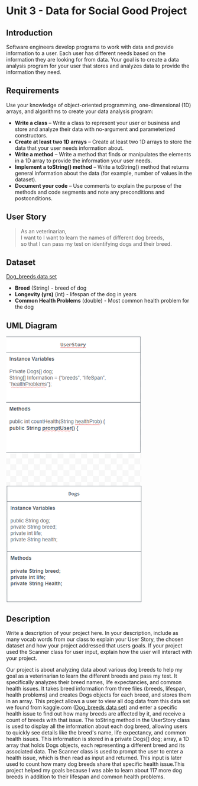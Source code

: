 # Unit 3 - Data for Social Good Project 

## Introduction 

Software engineers develop programs to work with data and provide information to a user. Each user has different needs based on the information they are looking for from data. Your goal is to create a data analysis program for your user that stores and analyzes data to provide the information they need. 

## Requirements 

Use your knowledge of object-oriented programming, one-dimensional (1D) arrays, and algorithms to create your data analysis program: 
- **Write a class** – Write a class to represent your user or business and store and analyze their data with no-argument and parameterized constructors. 
- **Create at least two 1D arrays** – Create at least two 1D arrays to store the data that your user needs information about. 
- **Write a method** – Write a method that finds or manipulates the elements in a 1D array to provide the information your user needs. 
- **Implement a toString() method** – Write a toString() method that returns general information about the data (for example, number of values in the dataset). 
- **Document your code** – Use comments to explain the purpose of the methods and code segments and note any preconditions and postconditions. 

## User Story 


> As an veterinarian, <br> 
> I want to I want to learn the names of different dog breeds, <br> 
> so that I can pass my test on identifying dogs and their breed.

## Dataset 

 [Dog_breeds data set](https://www.kaggle.com/datasets/marshuu/dog-breeds/data)

- **Breed** (String) - breed of dog
- **Longevity (yrs)** (int) - lifespan of the dog in years
- **Common Health Problems** (double) - Most common health problem for the dog

## UML Diagram 


![alt text](image.png)

## Description 

Write a description of your project here. In your description, include as many vocab words from our class to explain your User Story, the chosen dataset and how your project addressed that users goals. If your project used the Scanner class for user input, explain how the user will interact with your project.

Our project is about analyzing data about various dog breeds to help my goal as a veterinarian to learn the different breeds and pass my test. It specifically analyzes their breed names, life expectancies, and common health issues. It takes breed information from three files (breeds, lifespan, health problems) and creates Dogs objects for each breed, and stores them in an array. This project allows a user to view all dog data from this data set we found from kaggle.com ([Dog_breeds data set](https://www.kaggle.com/datasets/marshuu/dog-breeds/data)) and enter a specific health issue to find out how many breeds are affected by it, and receive a count of breeds with that issue. The toString method in the UserStory class is used to display all the information about each dog breed, allowing users to quickly see details like the breed's name, life expectancy, and common health issues. This information is stored in a private Dogs[] dog; array, a 1D array that holds Dogs objects, each representing a different breed and its associated data. The Scanner class is used to prompt the user to enter a health issue, which is then read as input and returned. This input is later used to count how many dog breeds share that specific health issue.This project helped my goals because I was able to learn about 117 more dog breeds in addition to their lifespan and common health problems.

